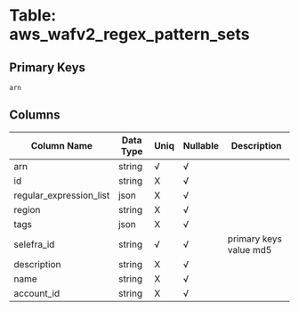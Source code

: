 # Table: aws_wafv2_regex_pattern_sets

## Primary Keys 

```
arn
```


## Columns 

|  Column Name   |  Data Type  | Uniq | Nullable | Description | 
|  ----  | ----  | ----  | ----  | ---- | 
| arn | string | √ | √ |  | 
| id | string | X | √ |  | 
| regular_expression_list | json | X | √ |  | 
| region | string | X | √ |  | 
| tags | json | X | √ |  | 
| selefra_id | string | √ | √ | primary keys value md5 | 
| description | string | X | √ |  | 
| name | string | X | √ |  | 
| account_id | string | X | √ |  | 


